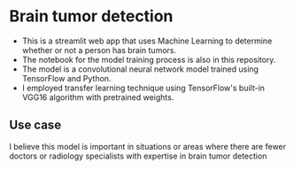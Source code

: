 # Brain tumor detection

- This is a streamlit web app that uses Machine Learning to determine whether or not a person has brain tumors.
- The notebook for the model training process is also in this repository.
- The model is a convolutional neural network model trained using TensorFlow and Python.
- I employed transfer learning technique using TensorFlow's built-in VGG16 algorithm with pretrained weights.

## Use case

I believe this model is important in situations or areas where there are fewer doctors or radiology specialists with expertise in brain tumor detection
